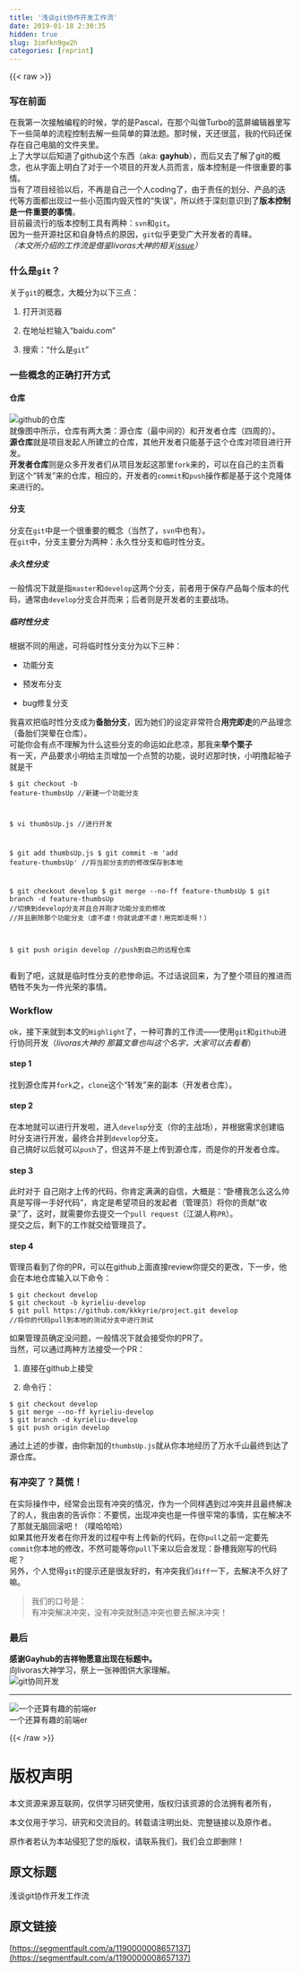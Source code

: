 ```yaml
---
title: '浅谈git协作开发工作流' 
date: 2019-01-18 2:30:35
hidden: true
slug: 3imfkn9gw2h
categories: [reprint]
---
```


{{< raw >}}

                    
<h3 id="articleHeader0">写在前面</h3>
<p>在我第一次接触编程的时候，学的是Pascal，在那个叫做Turbo的蓝屏编辑器里写下一些简单的流程控制去解一些简单的算法题。那时候，天还很蓝，我的代码还保存在自己电脑的文件夹里。  <br>上了大学以后知道了github这个东西（aka: <strong>gayhub</strong>），而后又去了解了git的概念，也从字面上明白了对于一个项目的开发人员而言，版本控制是一件很重要的事情。  <br>当有了项目经验以后，不再是自己一个人coding了，由于责任的划分、产品的迭代等方面都出现过一些小范围内毁灭性的“失误”，所以终于深刻意识到了<strong>版本控制是一件重要的事情</strong>。  <br>目前最流行的版本控制工具有两种：<code>svn</code>和<code>git</code>。  <br>因为一些开源社区和自身特点的原因，<code>git</code>似乎更受广大开发者的青睐。  <br><em>（本文所介绍的工作流是借鉴livoras大神的相关<a href="https://github.com/livoras/blog/issues/7" rel="nofollow noreferrer" target="_blank">issue</a>）</em></p>
<h3 id="articleHeader1">什么是<code>git</code>？</h3>
<p>关于<code>git</code>的概念，大概分为以下三点：</p>
<ol>
<li><p>打开浏览器</p></li>
<li><p>在地址栏输入“baidu.com”</p></li>
<li><p>搜索：“什么是<code>git</code>”</p></li>
</ol>
<h3 id="articleHeader2">一些概念的正确打开方式</h3>
<h4>仓库</h4>
<p><span class="img-wrap"><img data-src="/img/remote/1460000008657140?w=762&amp;h=559" src="https://static.alili.tech/img/remote/1460000008657140?w=762&amp;h=559" alt="github的仓库" title="github的仓库" style="cursor: pointer; display: inline;"></span><br>就像图中所示，仓库有两大类：源仓库（最中间的）和开发者仓库（四周的）。  <br><strong>源仓库</strong>就是项目发起人所建立的仓库，其他开发者只能基于这个仓库对项目进行开发。  <br><strong>开发者仓库</strong>则是众多开发者们从项目发起这那里<code>fork</code>来的，可以在自己的主页看到这个“转发”来的仓库，相应的，开发者的<code>commit</code>和<code>push</code>操作都是基于这个克隆体来进行的。</p>
<h4>分支</h4>
<p>分支在<code>git</code>中是一个很重要的概念（当然了，<code>svn</code>中也有）。  <br>在<code>git</code>中，分支主要分为两种：永久性分支和临时性分支。</p>
<h5>永久性分支</h5>
<p>一般情况下就是指<code>master</code>和<code>develop</code>这两个分支，前者用于保存产品每个版本的代码，通常由<code>develop</code>分支合并而来；后者则是开发者的主要战场。</p>
<h5>临时性分支</h5>
<p>根据不同的用途，可将临时性分支分为以下三种：</p>
<ul>
<li><p>功能分支</p></li>
<li><p>预发布分支</p></li>
<li><p>bug修复分支</p></li>
</ul>
<p>我喜欢把临时性分支成为<strong>备胎分支</strong>，因为她们的设定非常符合<strong>用完即走</strong>的产品理念（备胎们哭晕在仓库）。  <br>可能你会有点不理解为什么这些分支的命运如此悲凉，那我来<strong>举个栗子</strong>  <br>有一天，产品要求小明给主页增加一个点赞的功能，说时迟那时快，小明撸起袖子就是干</p>
<div class="widget-codetool" style="display:none;">
      <div class="widget-codetool--inner">
      <span class="selectCode code-tool" data-toggle="tooltip" data-placement="top" title="" data-original-title="全选"></span>
      <span type="button" class="copyCode code-tool" data-toggle="tooltip" data-placement="top" data-clipboard-text="$ git checkout -b feature-thumbsUp
//新建一个功能分支

$ vi thumbsUp.js
//进行开发

$ git add thumbsUp.js
$ git commit -m 'add feature-thumbsUp'
//将当前分支的的修改保存到本地

$ git checkout develop
$ git merge --no-ff feature-thumbsUp
$ git branch -d feature-thumbsUp
//切换到develop分支并且合并刚才功能分支的修改
//并且删除那个功能分支（虐不虐！你就说虐不虐！用完即走啊！）

$ git push origin develop
//push到自己的远程仓库" title="" data-original-title="复制"></span>
      <span type="button" class="saveToNote code-tool" data-toggle="tooltip" data-placement="top" title="" data-original-title="放进笔记"></span>
      </div>
      </div><pre class="bash hljs"><code class="bash">$ git checkout -b feature-thumbsUp
//新建一个功能分支

$ vi thumbsUp.js
//进行开发

$ git add thumbsUp.js
$ git commit -m <span class="hljs-string">'add feature-thumbsUp'</span>
//将当前分支的的修改保存到本地

$ git checkout develop
$ git merge --no-ff feature-thumbsUp
$ git branch <span class="hljs-_">-d</span> feature-thumbsUp
//切换到develop分支并且合并刚才功能分支的修改
//并且删除那个功能分支（虐不虐！你就说虐不虐！用完即走啊！）

$ git push origin develop
//push到自己的远程仓库</code></pre>
<p>看到了吧，这就是临时性分支的悲惨命运。不过话说回来，为了整个项目的推进而牺牲不失为一件光荣的事情。</p>
<h3 id="articleHeader3">Workflow</h3>
<p>ok，接下来就到本文的<code>Highlight</code>了，一种可靠的工作流——使用<code>git</code>和<code>github</code>进行协同开发（<em>livoras大神的    那篇文章也叫这个名字，大家可以去看看</em>）</p>
<h4>step 1</h4>
<p>找到源仓库并<code>fork</code>之，<code>clone</code>这个“转发”来的副本（开发者仓库）。</p>
<h4>step 2</h4>
<p>在本地就可以进行开发啦，进入<code>develop</code>分支（你的主战场），并根据需求创建临时分支进行开发，最终合并到<code>develop</code>分支。  <br>自己搞好以后就可以<code>push</code>了，但这并不是上传到源仓库，而是你的开发者仓库。</p>
<h4>step 3</h4>
<p>此时对于 自己刚才上传的代码，你肯定满满的自信，大概是：“卧槽我怎么这么帅真是写得一手好代码”，肯定是希望项目的发起者（管理员）将你的贡献“收录”了，这时，就需要你去提交一个<code>pull request</code>（江湖人称<code>PR</code>）。  <br>提交之后，剩下的工作就交给管理员了。</p>
<h4>step 4</h4>
<p>管理员看到了你的PR，可以在github上面直接review你提交的更改，下一步，他会在本地仓库输入以下命令：</p>
<div class="widget-codetool" style="display:none;">
      <div class="widget-codetool--inner">
      <span class="selectCode code-tool" data-toggle="tooltip" data-placement="top" title="" data-original-title="全选"></span>
      <span type="button" class="copyCode code-tool" data-toggle="tooltip" data-placement="top" data-clipboard-text="$ git checkout develop
$ git checkout -b kyrieliu-develop
$ git pull https://github.com/kkkyrie/project.git develop
//将你的代码pull到本地的测试分支中进行测试" title="" data-original-title="复制"></span>
      <span type="button" class="saveToNote code-tool" data-toggle="tooltip" data-placement="top" title="" data-original-title="放进笔记"></span>
      </div>
      </div><pre class="bash hljs"><code class="bash">$ git checkout develop
$ git checkout -b kyrieliu-develop
$ git pull https://github.com/kkkyrie/project.git develop
//将你的代码pull到本地的测试分支中进行测试</code></pre>
<p>如果管理员确定没问题，一般情况下就会接受你的PR了。  <br>当然，可以通过两种方法接受一个PR：</p>
<ol>
<li><p>直接在github上接受</p></li>
<li><p>命令行：</p></li>
</ol>
<div class="widget-codetool" style="display:none;">
      <div class="widget-codetool--inner">
      <span class="selectCode code-tool" data-toggle="tooltip" data-placement="top" title="" data-original-title="全选"></span>
      <span type="button" class="copyCode code-tool" data-toggle="tooltip" data-placement="top" data-clipboard-text="$ git checkout develop
$ git merge --no-ff kyrieliu-develop
$ git branch -d kyrieliu-develop
$ git push origin develop" title="" data-original-title="复制"></span>
      <span type="button" class="saveToNote code-tool" data-toggle="tooltip" data-placement="top" title="" data-original-title="放进笔记"></span>
      </div>
      </div><pre class="bash hljs"><code class="bash">$ git checkout develop
$ git merge --no-ff kyrieliu-develop
$ git branch <span class="hljs-_">-d</span> kyrieliu-develop
$ git push origin develop</code></pre>
<p>通过上述的步骤，由你新加的<code>thumbsUp.js</code>就从你本地经历了万水千山最终到达了源仓库。</p>
<h3 id="articleHeader4">有冲突了？莫慌！</h3>
<p>在实际操作中，经常会出现有冲突的情况，作为一个同样遇到过冲突并且最终解决了的人，我由衷的告诉你：不要慌，出现冲突也是一件很平常的事情，实在解决不了那就无脑回滚吧！（噗哈哈哈）  <br>如果其他开发者在你开发的过程中有上传新的代码，在你<code>pull</code>之前一定要先<code>commit</code>你本地的修改，不然可能等你<code>pull</code>下来以后会发现：卧槽我刚写的代码呢？  <br>另外，个人觉得<code>git</code>的提示还是很友好的，有冲突我们<code>diff</code>一下，去解决不久好了嘛。</p>
<blockquote><p>我们的口号是：  <br>有冲突解决冲突，没有冲突就制造冲突也要去解决冲突！</p></blockquote>
<h3 id="articleHeader5">最后</h3>
<p><strong>感谢Gayhub的吉祥物愿意出现在标题中。</strong><br>向livoras大神学习，祭上一张神图供大家理解。  <br><span class="img-wrap"><img data-src="/img/remote/1460000008657141" src="https://static.alili.tech/img/remote/1460000008657141" alt="git协同开发" title="git协同开发" style="cursor: pointer; display: inline;"></span></p>
<hr>
<p><span class="img-wrap"><img data-src="/img/bVKuhf?w=186&amp;h=179" src="https://static.alili.tech/img/bVKuhf?w=186&amp;h=179" alt="一个还算有趣的前端er" title="一个还算有趣的前端er" style="cursor: pointer; display: inline;"></span><br>一个还算有趣的前端er</p>

                
{{< /raw >}}

# 版权声明
本文资源来源互联网，仅供学习研究使用，版权归该资源的合法拥有者所有，

本文仅用于学习、研究和交流目的。转载请注明出处、完整链接以及原作者。

原作者若认为本站侵犯了您的版权，请联系我们，我们会立即删除！

## 原文标题
浅谈git协作开发工作流

## 原文链接
[https://segmentfault.com/a/1190000008657137](https://segmentfault.com/a/1190000008657137)

